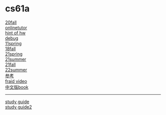 # cs61a
[20fall](https://inst.eecs.berkeley.edu/~cs61a/fa20/)<br />
[onlinetutor](https://pythontutor.com/composingprograms.html#mode=edit)<br />
[hint of hw](https://www.youtube.com/channel/UCuteugW6eO65Awk83I6ehoA)<br />
[debug](https://inst.eecs.berkeley.edu/~cs61a/fa20/articles/debugging.html#interactive-debugging)<br />
[11spring](https://archive.org/details/ucberkeley-webcast-PL3E89002AA9B9879E?sort=titleSorter)<br />
[18fall](https://www.youtube.com/watch?v=Tkciq5IQVp0&list=PLItDYn6dy-i2RKRTOK30ihu7uFCZesZTJ)<br />
[21spring](https://inst.eecs.berkeley.edu/~cs61a/sp21/)<br />
[21summer](https://inst.eecs.berkeley.edu/~cs61a/su21/)<br />
[21fall](https://inst.eecs.berkeley.edu/~cs61a/fa21/)<br />
[22summer](https://cs61a.org/)<br />
[参考](https://naomijung.github.io/cs61a.html)<br />
[fraid video](https://farid.berkeley.edu/downloads/tutorials/learnPython/)<br />
[中文版book](https://github.com/wizardforcel/sicp-py-zh)<br />

---
[study guide](https://cs61a.org/assets/pdfs/61a-mt1-study-guide.pdf)<br />
[study guide2](https://cs61a.org/assets/pdfs/61a-mt2-study-guide.pdf)<br />    

